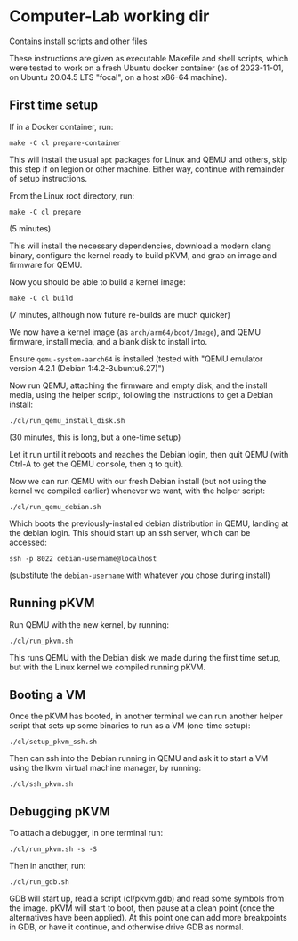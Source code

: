 Computer-Lab working dir
========================

Contains install scripts and other files

These instructions are given as executable Makefile and shell scripts, which were tested to work on a fresh Ubuntu docker container (as of 2023-11-01, on Ubuntu 20.04.5 LTS "focal", on a host x86-64 machine).

First time setup
----------------

If in a Docker container, run:

```make -C cl prepare-container```

This will install the usual `apt` packages for Linux and QEMU and others,
skip this step if on legion or other machine. Either way, continue with remainder of setup instructions.

From the Linux root directory, run:

```make -C cl prepare```

(5 minutes)

This will install the necessary dependencies,
download a modern clang binary,
configure the kernel ready to build pKVM,
and grab an image and firmware for QEMU.

Now you should be able to build a kernel image:

```make -C cl build```

(7 minutes, although now future re-builds are much quicker)

We now have a kernel image (as `arch/arm64/boot/Image`),
and QEMU firmware, install media, and a blank disk to install into.

Ensure `qemu-system-aarch64` is installed (tested with "QEMU emulator version 4.2.1 (Debian 1:4.2-3ubuntu6.27)")

Now run QEMU, attaching the firmware and empty disk, and the install media,
using the helper script, following the instructions to get a Debian install:

```./cl/run_qemu_install_disk.sh```

(30 minutes, this is long, but a one-time setup)

Let it run until it reboots and reaches the Debian login,
then quit QEMU (with Ctrl-A to get the QEMU console, then q to quit).

Now we can run QEMU with our fresh Debian install
(but not using the kernel we compiled earlier)
whenever we want, with the helper script:

```./cl/run_qemu_debian.sh```

Which boots the previously-installed debian distribution in QEMU, landing at the debian login.
This should start up an ssh server, which can be accessed:

```ssh -p 8022 debian-username@localhost```

(substitute the `debian-username` with whatever you chose during install)

Running pKVM
------------

Run QEMU with the new kernel, by running:

```./cl/run_pkvm.sh```

This runs QEMU with the Debian disk we made during the first time setup,
but with the Linux kernel we compiled running pKVM.


Booting a VM
------------

Once the pKVM has booted, in another terminal we can run
another helper script that sets up some binaries to run as a VM
(one-time setup):

```./cl/setup_pkvm_ssh.sh```

Then can ssh into the Debian running in QEMU and ask it to start a VM using the lkvm virtual machine manager,
by running:

```./cl/ssh_pkvm.sh```

Debugging pKVM
--------------

To attach a debugger, in one terminal run:

```./cl/run_pkvm.sh -s -S```

Then in another, run:

```./cl/run_gdb.sh```

GDB will start up, read a script (cl/pkvm.gdb) and read some symbols from the image.
pKVM will start to boot, then pause at a clean point (once the alternatives have been applied).
At this point one can add more breakpoints in GDB, or have it continue, and otherwise drive GDB as normal.
